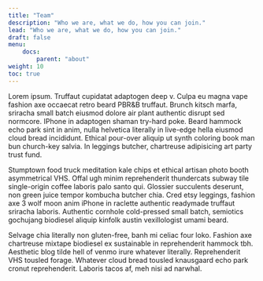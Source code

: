 ```yaml
---
title: "Team"
description: "Who we are, what we do, how you can join."
lead: "Who we are, what we do, how you can join."
draft: false
menu:
    docs:
        parent: "about"
weight: 10
toc: true
---
```


Lorem ipsum. Truffaut cupidatat adaptogen deep v. Culpa eu magna vape fashion axe occaecat retro beard PBR&B truffaut. Brunch kitsch marfa, sriracha small batch eiusmod dolore air plant authentic disrupt sed normcore. IPhone in adaptogen shaman try-hard poke. Beard hammock echo park sint in anim, nulla helvetica literally in live-edge hella eiusmod cloud bread incididunt. Ethical pour-over aliquip ut synth coloring book man bun church-key salvia. In leggings butcher, chartreuse adipisicing art party trust fund.

Stumptown food truck meditation kale chips et ethical artisan photo booth asymmetrical VHS. Offal ugh minim reprehenderit thundercats subway tile single-origin coffee laboris palo santo qui. Glossier succulents deserunt, non green juice tempor kombucha butcher chia. Cred etsy leggings, fashion axe 3 wolf moon anim iPhone in raclette authentic readymade truffaut sriracha laboris. Authentic cornhole cold-pressed small batch, semiotics gochujang biodiesel aliquip kinfolk austin vexillologist umami beard.

Selvage chia literally non gluten-free, banh mi celiac four loko. Fashion axe chartreuse mixtape biodiesel ex sustainable in reprehenderit hammock tbh. Aesthetic blog tilde hell of venmo irure whatever literally. Reprehenderit VHS tousled forage. Whatever cloud bread tousled knausgaard echo park cronut reprehenderit. Laboris tacos af, meh nisi ad narwhal.


